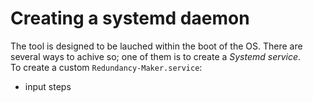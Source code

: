 # Creating a systemd daemon
The tool is designed to be lauched within the boot of the OS. There are several ways to achive so; one of them is to create a *Systemd service*.\
To create a custom `Redundancy-Maker.service`:
- input steps